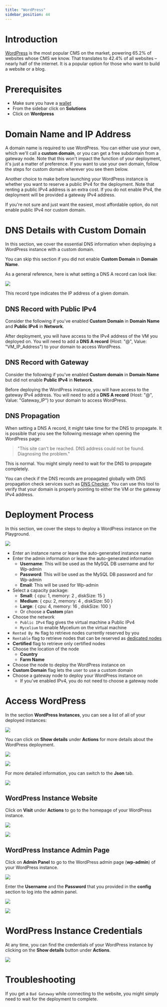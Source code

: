 ```yaml
---
title: "WordPress"
sidebar_position: 44
---
```




# Introduction

[WordPress](https://wordpress.org/) is the most popular CMS on the market, powering 65.2% of websites whose CMS we know. That translates to 42.4% of all websites – nearly half of the internet. It is a popular option for those who want to build a website or a blog.

# Prerequisites

- Make sure you have a [wallet](../../wallet_connector)
- From the sidebar click on **Solutions**
- Click on **Wordpress**

# Domain Name and IP Address

A domain name is required to use WordPress. You can either use your own, which we'll call a **custom domain**, or you can get a free subdomain from a gateway node. Note that this won't impact the function of your deployment, it's just a matter of preference. If you want to use your own domain, follow the steps for custom domain wherever you see them below.

Another choice to make before launching your WordPress instance is whether you want to reserve a public IPv4 for the deployment. Note that renting a public IPv4 address is an extra cost. If you do not enable IPv4, the deployment will be provided a gateway IPv4 address.

If you're not sure and just want the easiest, most affordable option, do not enable public IPv4 nor custom domain.

# DNS Details with Custom Domain

In this section, we cover the essential DNS information when deploying a WordPress instance with a custom domain.

You can skip this section if you did not enable **Custom Domain** in **Domain Name**.

As a general reference, here is what setting a DNS A record can look like:

![](./img/wp11.png)

This record type indicates the IP address of a given domain.

## DNS Record with Public IPv4

Consider the following if you've enabled **Custom Domain** in **Domain Name** and **Public IPv4** in **Network**.

After deployment, you will have access to the IPv4 address of the VM you deployed on. You will need to add a **DNS A record** (Host: "@", Value: "VM_IP_Address") to your domain to access WordPress.

## DNS Record with Gateway

Consider the following if you've enabled **Custom domain** in **Domain Name** but did not enable **Public IPv4** in **Network**.

Before deploying the WordPress instance, you will have access to the gateway IPv4 address. You will need to add a **DNS A record** (Host: "@", Value: "Gateway_IP") to your domain to access WordPress.

## DNS Propagation

When setting a DNS A record, it might take time for the DNS to propagate. It is possible that you see the following message when opening the WordPress page: 

>"This site can't be reached. DNS address could not be found. Diagnosing the problem."

This is normal. You might simply need to wait for the DNS to propagate completely.

You can check if the DNS records are propagated globally with DNS propagation check services such as [DNS Checker](https://dnschecker.org/). You can use this tool to verify that your domain is properly pointing to either the VM or the gateway IPv4 address.

# Deployment Process

In this section, we cover the steps to deploy a WordPress instance on the Playground.

![](./img/solutions_wordpress.png)

- Enter an instance name or leave the auto-generated instance name
- Enter the admin information or leave the auto-generated information
  - **Username**: This will be used as the MySQL DB username and for Wp-admin
  - **Password**: This will be used as the MySQL DB password and for Wp-admin
  - **Email**: This will be used for Wp-admin
- Select a capacity package:
  - **Small**: \{ cpu: 1, memory: 2 , diskSize: 15 \}
  - **Medium**: \{ cpu: 2, memory: 4 , diskSize: 50 \}
  - **Large**: \{ cpu: 4, memory: 16 , diskSize: 100 \}
  - Or choose a **Custom** plan
- Choose the network
  - `Public IPv4` flag gives the virtual machine a Public IPv4
  - `Mycelium` to enable Mycelium on the virtual machine
- `Rented By Me` flag to retrieve nodes currently reserved by you
- `Rentable` flag to retrieve nodes that can be reserved as [dedicated nodes](../node_finder#dedicated-nodes)
- **Certified** flag to retrieve only certified nodes 
- Choose the location of the node
   - **Country**
   - **Farm Name**
- Choose the node to deploy the WordPress instance on 
- **Custom Domain** flag lets the user to use a custom domain
- Choose a gateway node to deploy your WordPress instance on
  - If you've enabled IPv4, you do not need to choose a gateway node

# Access WordPress

In the section **WordPress Instances**, you can see a list of all of your deployed instances:

![](./img/wp2.png)

You can click on **Show details** under **Actions** for more details about the WordPress deployment.

![](./img/wp8.png)

![](./img/wp3.png)

For more detailed information, you can switch to the **Json** tab.

![](./img/wp4.png)

## WordPress Instance Website

Click on **Visit** under **Actions** to go to the homepage of your WordPress instance.

![](./img/wp10.png)

![](./img/wp5.png)

## WordPress Instance Admin Page

Click on **Admin Panel** to go to the WordPress admin page (**wp-admin**) of your WordPress instance.

![](./img/wp9.png)

Enter the **Username** and the **Password** that you provided in the **config** section to log into the admin panel.

![](./img/wp6.png)

![](./img/wp7.png)

# WordPress Instance Credentials

At any time, you can find the credentials of your WordPress instance by clicking on the **Show details** button under **Actions**.

![](./img/wp8.png)

# Troubleshooting

If you get a `Bad Gateway` while connecting to the website, you might simply need to wait for the deployment to complete.